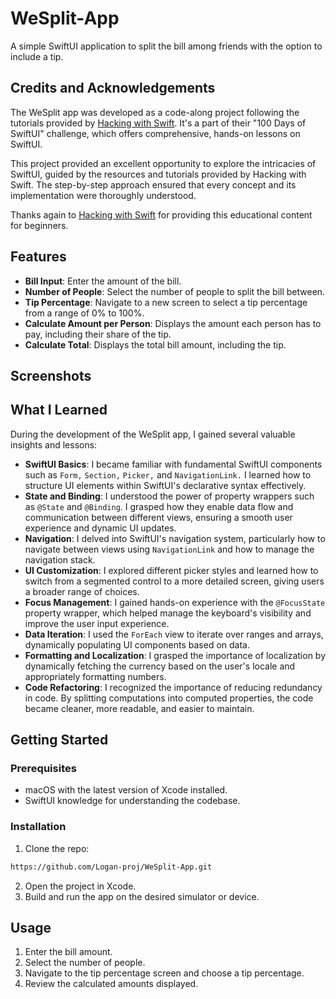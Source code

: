 # WeSplit-App

A simple SwiftUI application to split the bill among friends with the option to include a tip.

## Credits and Acknowledgements

The WeSplit app was developed as a code-along project following the tutorials provided by [Hacking with Swift](https://www.hackingwithswift.com/100/swiftui). It's a part of their "100 Days of SwiftUI" challenge, which offers comprehensive, hands-on lessons on SwiftUI.

This project provided an excellent opportunity to explore the intricacies of SwiftUI, guided by the resources and tutorials provided by Hacking with Swift. The step-by-step approach ensured that every concept and its implementation were thoroughly understood.

Thanks again to [Hacking with Swift](https://www.hackingwithswift.com) for providing this educational content for beginners.

## Features

- **Bill Input**: Enter the amount of the bill.
- **Number of People**: Select the number of people to split the bill between.
- **Tip Percentage**: Navigate to a new screen to select a tip percentage from a range of 0% to 100%.
- **Calculate Amount per Person**: Displays the amount each person has to pay, including their share of the tip.
- **Calculate Total**: Displays the total bill amount, including the tip.

## Screenshots



## What I Learned

During the development of the WeSplit app, I gained several valuable insights and lessons:

- **SwiftUI Basics**: I became familiar with fundamental SwiftUI components such as `Form,` `Section,` `Picker,` and `NavigationLink.` I learned how to structure UI elements within SwiftUI's declarative syntax effectively.
- **State and Binding**: I understood the power of property wrappers such as `@State` and `@Binding`. I grasped how they enable data flow and communication between different views, ensuring a smooth user experience and dynamic UI updates.
- **Navigation**: I delved into SwiftUI's navigation system, particularly how to navigate between views using `NavigationLink` and how to manage the navigation stack.
- **UI Customization**: I explored different picker styles and learned how to switch from a segmented control to a more detailed screen, giving users a broader range of choices.
- **Focus Management**: I gained hands-on experience with the `@FocusState` property wrapper, which helped manage the keyboard's visibility and improve the user input experience.
- **Data Iteration**: I used the `ForEach` view to iterate over ranges and arrays, dynamically populating UI components based on data.
- **Formatting and Localization**: I grasped the importance of localization by dynamically fetching the currency based on the user's locale and appropriately formatting numbers.
- **Code Refactoring**: I recognized the importance of reducing redundancy in code. By splitting computations into computed properties, the code became cleaner, more readable, and easier to maintain.

## Getting Started

### Prerequisites

- macOS with the latest version of Xcode installed.
- SwiftUI knowledge for understanding the codebase.

### Installation

1. Clone the repo:
```sh
https://github.com/Logan-proj/WeSplit-App.git
```
2. Open the project in Xcode.
3. Build and run the app on the desired simulator or device.

## Usage

1. Enter the bill amount.
2. Select the number of people.
3. Navigate to the tip percentage screen and choose a tip percentage.
4. Review the calculated amounts displayed.
